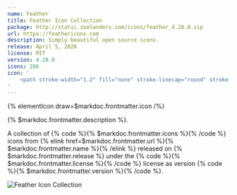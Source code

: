 ```yaml
---
name: Feather
title: Feather Icon Collection
package: http://static.zoolanders.com/icons/feather_4.28.0.zip
url: https://feathericons.com
description: Simply beautiful open source icons.
release: April 5, 2020
license: MIT
version: 4.28.0
icons: 286
icon: '
    <path stroke-width="1.2" fill="none" stroke-linecap="round" stroke-linejoin="round" d="M25.148 15.3a7.395 7.395 0 002.165-5.227c0-4.055-3.337-7.392-7.392-7.392-1.96 0-3.842.78-5.228 2.165l-8.312 8.312v10.467h10.467l8.3-8.324zM19.927 10.08L2.687 27.32M21.774 18.7H11.307"/>
'
---
```


{% elementIcon draw=$markdoc.frontmatter.icon /%}

{% $markdoc.frontmatter.description %}.

A collection of {% code %}{% $markdoc.frontmatter.icons %}{% /code %} icons from {% elink href=$markdoc.frontmatter.url %}{% $markdoc.frontmatter.name %}{% /elink %} released on {% $markdoc.frontmatter.release %} under the {% code %}{% $markdoc.frontmatter.license %}{% /code %} license as version {% code %}{% $markdoc.frontmatter.version %}{% /code %}.

![Feather Icon Collection](/assets/ytp/icons/collection-feather.webp)
